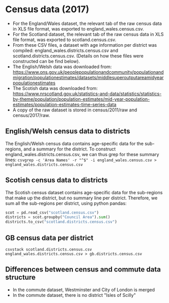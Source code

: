 # Census data (2017)
* For the England/Wales dataset, the relevant tab of the raw census data in XLS file format, was exported to england_wales.census.csv. 
* For the Scotland dataset, the relevant tab of the raw census data in XLS file format, was exported to scotland.census.csv.
* From these CSV files, a dataset with age information per district was compiled: england_wales.districts.census.csv and scotland.districts.census.csv. (Details on how these files were constructed can be find below). 
* The English/Welsh data was downloaded from: https://www.ons.gov.uk/peoplepopulationandcommunity/populationandmigration/populationestimates/datasets/middlesuperoutputareamidyearpopulationestimates
* The Scotish data was downloaded from: https://www.nrscotland.gov.uk/statistics-and-data/statistics/statistics-by-theme/population/population-estimates/mid-year-population-estimates/population-estimates-time-series-data
* A copy of the raw dataset is stored in census/2011/raw and census/2017/raw.

## English/Welsh census data to districts
The English/Welsh census data contains age-specific data for the sub-regions, and a summary for the district. To construct england_wales.districts.census.csv, we can thus grep for these summary lines:
`csvgrep -c 'Area Names' -r "^$" -i england_wales.census.csv > england_wales.districts.census.csv`

## Scotish census data to districts
The Scotish census dataset contains age-specific data for the sub-regions that make up the district, but no summary line per district. Therefore, we sum all the sub-regions per district, using python pandas:
```python
scot = pd.read_csv("scotland.census.csv")
districts = scot.groupby("Council Area").sum()
districts.to_csv("scotland.districts.census.csv")
```

## GB census data per district
`csvstack scotland.districts.census.csv england_wales.districts.census.csv > gb.districts.census.csv`

## Differences between census and commute data structure
* In the commute dataset, Westminster and City of London is merged
* In the commute dataset, there is no district "Isles of Scilly" 
